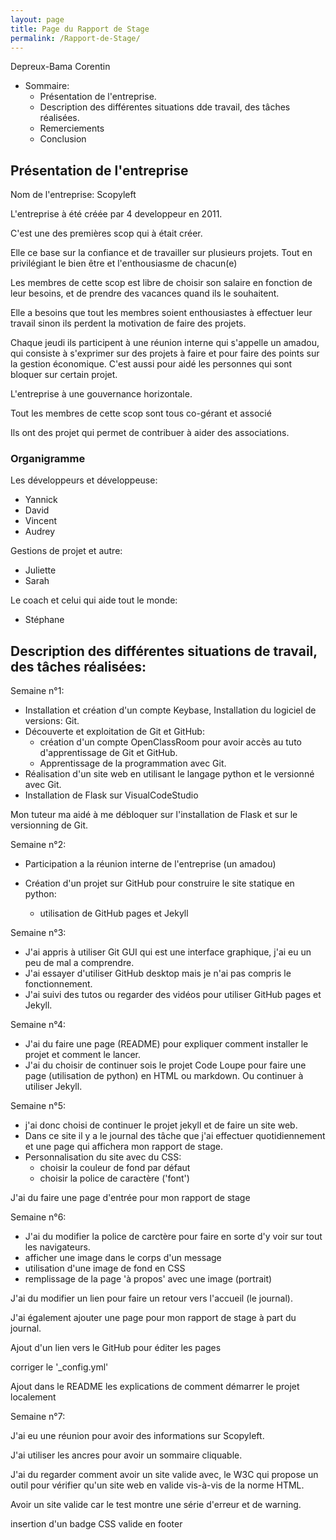 ```yaml
---
layout: page
title: Page du Rapport de Stage
permalink: /Rapport-de-Stage/
---
```


Depreux-Bama Corentin 


- Sommaire:
  - Présentation de l'entreprise.
  - Description des différentes situations dde travail, des tâches réalisées.
  - Remerciements
  - Conclusion

## Présentation de l'entreprise

Nom de l'entreprise: Scopyleft

L'entreprise à été créée par 4 developpeur en 2011.

C'est une des premières scop qui à était créer.

Elle ce base sur la confiance et de travailler sur plusieurs projets.
Tout en privilégiant le bien être et l'enthousiasme de chacun(e)

Les membres de cette scop est libre de choisir son salaire en fonction de leur besoins, et de prendre des vacances quand ils le souhaitent. 

Elle a besoins que tout les membres soient enthousiastes à effectuer leur travail sinon ils perdent la motivation de faire des projets.

Chaque jeudi ils participent à une réunion interne qui s'appelle un amadou,
qui consiste à s'exprimer sur des projets à faire et pour faire des points sur la gestion économique.
C'est aussi pour aidé les personnes qui sont bloquer sur certain projet.

L'entreprise à une gouvernance horizontale.

Tout les membres de cette scop sont tous co-gérant et associé

Ils ont des projet qui permet de contribuer à aider des associations.

### Organigramme 

Les développeurs et développeuse:

- Yannick
- David
- Vincent
- Audrey 

Gestions de projet et autre: 

- Juliette
- Sarah

Le coach et celui qui aide tout le monde:

- Stéphane



## Description des différentes situations de travail, des tâches réalisées:

Semaine n°1: 

- Installation et création d'un compte Keybase, Installation du logiciel de versions: Git.
- Découverte et exploitation de Git et GitHub:
  - création d'un compte OpenClassRoom pour avoir accès au tuto d'apprentissage de Git et GitHub.
  - Apprentissage de la programmation avec Git.
- Réalisation d'un site web en utilisant le langage python et le versionné avec Git.
- Installation de Flask sur VisualCodeStudio

Mon tuteur ma aidé à me débloquer sur l'installation de Flask et sur le versionning de Git.

Semaine n°2:

- Participation a la réunion interne de l'entreprise (un amadou)

- Création d'un projet sur GitHub pour construire le site statique en python:
  - utilisation de GitHub pages et Jekyll

Semaine n°3:

- J'ai appris à utiliser Git GUI qui est une interface graphique, j'ai eu un peu de mal a comprendre.
- J'ai essayer d'utiliser GitHub desktop mais je n'ai pas compris le fonctionnement.
- J'ai suivi des tutos ou regarder des vidéos pour utiliser GitHub pages et Jekyll.
 
Semaine n°4:

- J'ai du faire une page (README) pour expliquer comment installer le projet et comment le lancer.
- J'ai du choisir de continuer sois le projet Code Loupe pour faire une page (utilisation de python) en HTML ou markdown.
Ou continuer à utiliser Jekyll.

Semaine n°5:

- j'ai donc choisi de continuer le projet jekyll et de faire un site web.
- Dans ce site il y a le journal des tâche que j'ai effectuer quotidiennement et une page qui affichera mon rapport de stage.
- Personnalisation du site avec du CSS:
  - choisir la couleur de fond par défaut
  - choisir la police de caractère ('font')

J'ai du faire une page d'entrée pour mon rapport de stage

Semaine n°6:

- J'ai du modifier la police de carctère pour faire en sorte d'y voir sur tout les navigateurs.
- afficher une image dans le corps d'un message
- utilisation d'une image de fond en CSS
- remplissage de la page 'à propos' avec une image (portrait)

J'ai du modifier un lien pour faire un retour vers l'accueil (le journal).

J'ai également ajouter une page pour mon rapport de stage à part du journal.

Ajout d'un lien vers le GitHub pour éditer les pages

corriger le '_config.yml'

Ajout dans le README les explications de comment démarrer le projet localement 

Semaine n°7:

J'ai eu une réunion pour avoir des informations sur Scopyleft.

J'ai utiliser les ancres pour avoir un sommaire cliquable.

J'ai du regarder comment avoir un site valide avec,
le W3C qui propose un outil pour vérifier qu'un site web en valide vis-à-vis de la norme HTML.

Avoir un site valide car le test montre une série d'erreur et de warning.

insertion d'un badge CSS valide en footer
